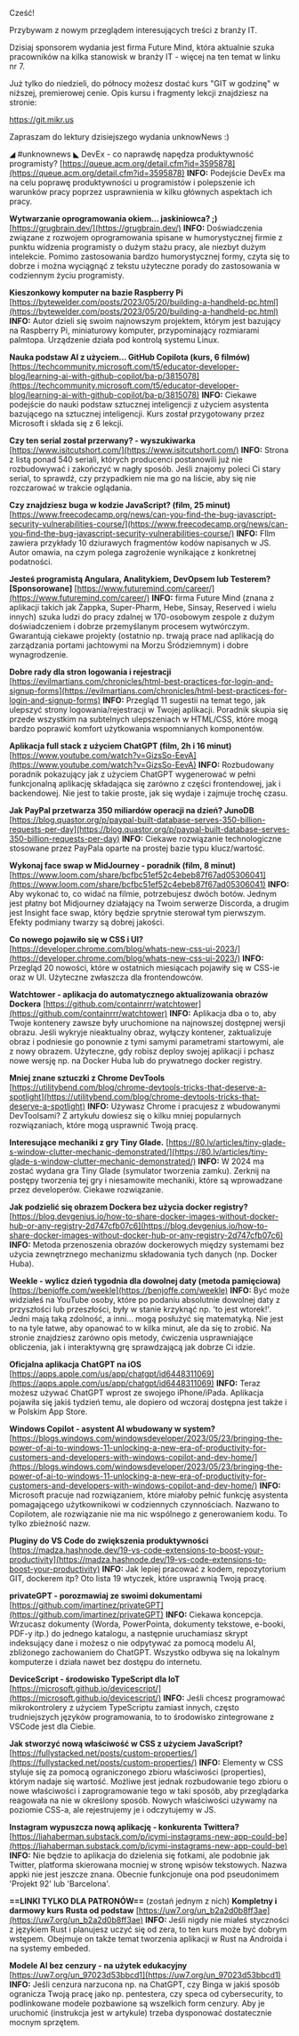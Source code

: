 Cześć!

Przybywam z nowym przeglądem interesujących treści z branży IT.

Dzisiaj sponsorem wydania jest firma Future Mind, która aktualnie szuka pracowników na kilka stanowisk w branży IT - więcej na ten temat w linku nr 7.

Już tylko do niedzieli, do północy możesz dostać kurs "GIT w godzinę" w niższej, premierowej cenie. Opis kursu i fragmenty lekcji znajdziesz na stronie:

https://git.mikr.us

 

Zapraszam do lektury dzisiejszego wydania unknowNews :)

 

◢ #unknownews ◣
DevEx - co naprawdę napędza produktywność programisty?
[https://queue.acm.org/detail.cfm?id=3595878](https://queue.acm.org/detail.cfm?id=3595878)
**INFO:** Podejście DevEx ma na celu poprawę produktywności u programistów i polepszenie ich warunków pracy poprzez usprawnienia w kilku głównych aspektach ich pracy.

**Wytwarzanie oprogramowania okiem... jaskiniowca? ;)**
[https://grugbrain.dev/](https://grugbrain.dev/)
**INFO:** Doświadczenia związane z rozwojem oprogramowania spisane w humorystycznej firmie z punktu widzenia programisty o dużym stażu pracy, ale niezbyt dużym intelekcie. Pomimo zastosowania bardzo humorystycznej formy, czyta się to dobrze i można wyciągnąć z tekstu użyteczne porady do zastosowania w codziennym życiu programisty.

**Kieszonkowy komputer na bazie Raspberry Pi**
[https://bytewelder.com/posts/2023/05/20/building-a-handheld-pc.html](https://bytewelder.com/posts/2023/05/20/building-a-handheld-pc.html)
**INFO:** Autor dzieli się swoim najnowszym projektem, którym jest bazujący na Raspberry Pi, miniaturowy komputer, przypominający rozmiarami palmtopa. Urządzenie działa pod kontrolą systemu Linux.

**Nauka podstaw AI z użyciem... GitHub Copilota (kurs, 6 filmów)**
[https://techcommunity.microsoft.com/t5/educator-developer-blog/learning-ai-with-github-copilot/ba-p/3815078](https://techcommunity.microsoft.com/t5/educator-developer-blog/learning-ai-with-github-copilot/ba-p/3815078)
**INFO:** Ciekawe podejście do nauki podstaw sztucznej inteligencji z użyciem asystenta bazującego na sztucznej inteligencji. Kurs został przygotowany przez Microsoft i składa się z 6 lekcji.

**Czy ten serial został przerwany? - wyszukiwarka**
[https://www.isitcutshort.com/](https://www.isitcutshort.com/)
**INFO:** Strona z listą ponad 540 seriali, których producenci postanowili już nie rozbudowywać i zakończyć w nagły sposób. Jeśli znajomy poleci Ci stary serial, to sprawdź, czy przypadkiem nie ma go na liście, aby się nie rozczarować w trakcie oglądania.

**Czy znajdziesz buga w kodzie JavaScript? (film, 25 minut)**
[https://www.freecodecamp.org/news/can-you-find-the-bug-javascript-security-vulnerabilities-course/](https://www.freecodecamp.org/news/can-you-find-the-bug-javascript-security-vulnerabilities-course/)
**INFO:** FIlm zawiera przykłady 10 dziurawych fragmentów kodów napisanych w JS. Autor omawia, na czym polega zagrożenie wynikające z konkretnej podatności.

**Jesteś programistą Angulara, Analitykiem, DevOpsem lub Testerem? [Sponsorowane]**
[https://www.futuremind.com/career/](https://www.futuremind.com/career/)
**INFO:** firma Future Mind (znana z aplikacji takich jak Żappka, Super-Pharm, Hebe, Sinsay, Reserved i wielu innych) szuka ludzi do pracy zdalnej w 170-osobowym zespole z dużym doświadczeniem i dobrze przemyślanym procesem wytwórczym. Gwarantują ciekawe projekty (ostatnio np. trwają prace nad aplikacją do zarządzania portami jachtowymi na Morzu Śródziemnym) i dobre wynagrodzenie.

**Dobre rady dla stron logowania i rejestracji**
[https://evilmartians.com/chronicles/html-best-practices-for-login-and-signup-forms](https://evilmartians.com/chronicles/html-best-practices-for-login-and-signup-forms)
**INFO:** Przegląd 11 sugestii na temat tego, jak ulepszyć strony logowania/rejestracji w Twojej aplikacji. Poradnik skupia się przede wszystkim na subtelnych ulepszeniach w HTML/CSS, które mogą bardzo poprawić komfort użytkowania wspomnianych komponentów.

**Aplikacja full stack z użyciem ChatGPT (film, 2h i 16 minut)**
[https://www.youtube.com/watch?v=GizsSo-EevA](https://www.youtube.com/watch?v=GizsSo-EevA)
**INFO:** Rozbudowany poradnik pokazujący jak z użyciem ChatGPT wygenerować w pełni funkcjonalną aplikację składająca się zarówno z części frontendowej, jak i backendowej. Nie jest to takie proste, jak się wydaje i zajmuje trochę czasu.

**Jak PayPal przetwarza 350 miliardów operacji na dzień? JunoDB**
[https://blog.quastor.org/p/paypal-built-database-serves-350-billion-requests-per-day](https://blog.quastor.org/p/paypal-built-database-serves-350-billion-requests-per-day)
**INFO:** Ciekawe rozwiązanie technologiczne stosowane przez PayPala oparte na prostej bazie typu klucz/wartość.

**Wykonaj face swap w MidJourney - poradnik (film, 8 minut)**
[https://www.loom.com/share/bcfbc51ef52c4ebeb87f67ad05306041](https://www.loom.com/share/bcfbc51ef52c4ebeb87f67ad05306041)
**INFO:** Aby wykonać to, co widać na filmie, potrzebujesz dwóch botów. Jednym jest płatny bot Midjourney działający na Twoim serwerze Discorda, a drugim jest Insight face swap, który będzie sprytnie sterował tym pierwszym. Efekty podmiany twarzy są dobrej jakości.

**Co nowego pojawiło się w CSS i UI?**
[https://developer.chrome.com/blog/whats-new-css-ui-2023/](https://developer.chrome.com/blog/whats-new-css-ui-2023/)
**INFO:** Przegląd 20 nowości, które w ostatnich miesiącach pojawiły się w CSS-ie oraz w UI. Użyteczne zwłaszcza dla frontendowców.

**Watchtower - aplikacja do automatycznego aktualizowania obrazów Dockera**
[https://github.com/containrrr/watchtower](https://github.com/containrrr/watchtower)
**INFO:** Aplikacja dba o to, aby Twoje kontenery zawsze były uruchomione na najnowszej dostępnej wersji obrazu. Jeśli wykryje nieaktualny obraz, wyłączy kontener, zaktualizuje obraz i podniesie go ponownie z tymi samymi parametrami startowymi, ale z nowy obrazem. Użyteczne, gdy robisz deploy swojej aplikacji i pchasz nowe wersję np. na Docker Huba lub do prywatnego docker registry.

**Mniej znane sztuczki z Chrome DevTools**
[https://utilitybend.com/blog/chrome-devtools-tricks-that-deserve-a-spotlight](https://utilitybend.com/blog/chrome-devtools-tricks-that-deserve-a-spotlight)
**INFO:** Używasz Chrome i pracujesz z wbudowanymi DevToolsami? Z artykułu dowiesz się o kilku mniej popularnych rozwiązaniach, które mogą usprawnić Twoją pracę.

**Interesujące mechaniki z gry Tiny Glade.**
[https://80.lv/articles/tiny-glade-s-window-clutter-mechanic-demonstrated/](https://80.lv/articles/tiny-glade-s-window-clutter-mechanic-demonstrated/)
**INFO:** W 2024 ma zostać wydana gra Tiny Glade (symulator tworzenia zamku). Zerknij na postępy tworzenia tej gry i niesamowite mechaniki, które są wprowadzane przez developerów. Ciekawe rozwiązanie.

**Jak podzielić się obrazem Dockera bez użycia docker registry?**
[https://blog.devgenius.io/how-to-share-docker-images-without-docker-hub-or-any-registry-2d747cfb07c6](https://blog.devgenius.io/how-to-share-docker-images-without-docker-hub-or-any-registry-2d747cfb07c6)
**INFO:** Metoda przenoszenia obrazów dockerowych między systemami bez użycia zewnętrznego mechanizmu składowania tych danych (np. Docker Huba).

**Weekle - wylicz dzień tygodnia dla dowolnej daty (metoda pamięciowa)**
[https://benjoffe.com/weekle](https://benjoffe.com/weekle)
**INFO:** Być może widziałeś na YouTube osoby, które po podaniu absolutnie dowolnej daty z przyszłości lub przeszłości, były w stanie krzyknąć np. 'to jest wtorek!'. Jedni mają taką zdolność, a inni... mogą posłużyć się matematyką. Nie jest to na tyle łatwe, aby opanować to w kilka minut, ale da się to zrobić. Na stronie znajdziesz zarówno opis metody, ćwiczenia usprawniające obliczenia, jak i interaktywną grę sprawdzającą jak dobrze Ci idzie.

**Oficjalna aplikacja &lrm;ChatGPT na iOS**
[https://apps.apple.com/us/app/chatgpt/id6448311069](https://apps.apple.com/us/app/chatgpt/id6448311069)
**INFO:** Teraz możesz używać ChatGPT wprost ze swojego iPhone/iPada. Aplikacja pojawiła się jakiś tydzień temu, ale dopiero od wczoraj dostępna jest także i w Polskim App Store.

**Windows Copilot - asystent AI wbudowany w system?**
[https://blogs.windows.com/windowsdeveloper/2023/05/23/bringing-the-power-of-ai-to-windows-11-unlocking-a-new-era-of-productivity-for-customers-and-developers-with-windows-copilot-and-dev-home/](https://blogs.windows.com/windowsdeveloper/2023/05/23/bringing-the-power-of-ai-to-windows-11-unlocking-a-new-era-of-productivity-for-customers-and-developers-with-windows-copilot-and-dev-home/)
**INFO:** Microsoft pracuje nad rozwiązaniem, które miałoby pełnić funkcję asystenta pomagającego użytkownikowi w codziennych czynnościach. Nazwano to Copilotem, ale rozwiązanie nie ma nic wspólnego z generowaniem kodu. To tylko zbieżność nazw.

**Pluginy do VS Code do zwiększenia produktywności**
[https://madza.hashnode.dev/19-vs-code-extensions-to-boost-your-productivity](https://madza.hashnode.dev/19-vs-code-extensions-to-boost-your-productivity)
**INFO:** Jak lepiej pracować z kodem, repozytorium GIT, dockerem itp? Oto lista 19 wtyczek, które usprawnią Twoją pracę.

**privateGPT - porozmawiaj ze swoimi dokumentami**
[https://github.com/imartinez/privateGPT](https://github.com/imartinez/privateGPT)
**INFO:** Ciekawa koncepcja. Wrzucasz dokumenty (Worda, PowerPointa, dokumenty tekstowe, e-booki, PDF-y itp.) do jednego katalogu, a następnie uruchamiasz skrypt indeksujący dane i możesz o nie odpytywać za pomocą modelu AI, zbliżonego zachowaniem do ChatGPT. Wszystko odbywa się na lokalnym komputerze i działa nawet bez dostępu do internetu.

**DeviceScript - środowisko TypeScript dla IoT**
[https://microsoft.github.io/devicescript/](https://microsoft.github.io/devicescript/)
**INFO:** Jeśli chcesz programować mikrokontrolery z użyciem TypeScriptu zamiast innych, często trudniejszych języków programowania, to to środowisko zintegrowane z VSCode jest dla Ciebie.

**Jak stworzyć nową właściwość w CSS z użyciem JavaScript?**
[https://fullystacked.net/posts/custom-properties/](https://fullystacked.net/posts/custom-properties/)
**INFO:** Elementy w CSS styluje się za pomocą ograniczonego zbioru właściwości (properties), którym nadaje się wartość. Możliwe jest jednak rozbudowanie tego zbioru o nowe właściwości i zaprogramowanie tego w taki sposób, aby przeglądarka reagowała na nie w określony sposób. Nowych właściwości używamy na poziomie CSS-a, ale rejestrujemy je i odczytujemy w JS.

**Instagram wypuszcza nową aplikację - konkurenta Twittera?**
[https://liahaberman.substack.com/p/icymi-instagrams-new-app-could-be](https://liahaberman.substack.com/p/icymi-instagrams-new-app-could-be)
**INFO:** Nie będzie to aplikacja do dzielenia się fotkami, ale podobnie jak Twitter, platforma skierowana mocniej w stronę wpisów tekstowych. Nazwa appki nie jest jeszcze znana. Obecnie funkcjonuje ona pod pseudonimem 'Projekt 92' lub 'Barcelona'.

**==LINKI TYLKO DLA PATRONÓW==**
 (zostań jednym z nich)
**Kompletny i darmowy kurs Rusta od podstaw**
[https://uw7.org/un_b2a2d0b8ff3ae](https://uw7.org/un_b2a2d0b8ff3ae)
**INFO:** Jeśli nigdy nie miałeś styczności z językiem Rust i planujesz uczyć się od zera, to ten kurs może być dobrym wstępem. Obejmuje on także temat tworzenia aplikacji w Rust na Androida i na systemy embeded.

**Modele AI bez cenzury - na użytek edukacyjny**
[https://uw7.org/un_97023d53bbcd1](https://uw7.org/un_97023d53bbcd1)
**INFO:** Jeśli cenzura narzucona np. na ChatGPT, czy Binga w jakiś sposób ogranicza Twoją pracę jako np. pentestera, czy speca od cybersecurity, to podlinkowane modele pozbawione są wszelkich form cenzury. Aby je uruchomić (instrukcja jest w artykule) trzeba dysponować dostatecznie mocnym sprzętem.
